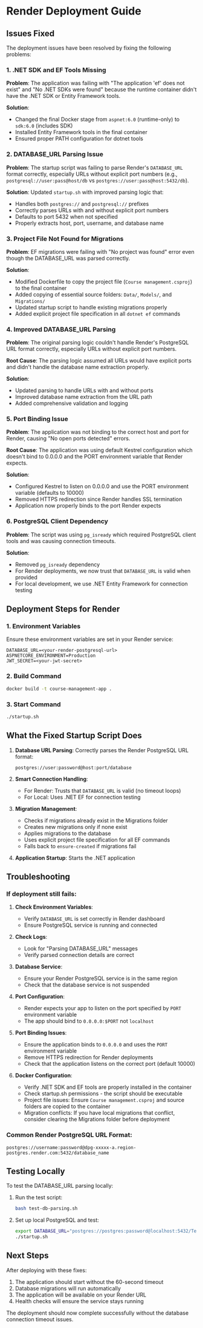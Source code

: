 # Render Deployment Guide

## Issues Fixed

The deployment issues have been resolved by fixing the following problems:

### 1. .NET SDK and EF Tools Missing
**Problem**: The application was failing with "The application 'ef' does not exist" and "No .NET SDKs were found" because the runtime container didn't have the .NET SDK or Entity Framework tools.

**Solution**: 
- Changed the final Docker stage from `aspnet:6.0` (runtime-only) to `sdk:6.0` (includes SDK)
- Installed Entity Framework tools in the final container
- Ensured proper PATH configuration for dotnet tools

### 2. DATABASE_URL Parsing Issue
**Problem**: The startup script was failing to parse Render's `DATABASE_URL` format correctly, especially URLs without explicit port numbers (e.g., `postgresql://user:pass@host/db` vs `postgres://user:pass@host:5432/db`).

**Solution**: Updated `startup.sh` with improved parsing logic that:
- Handles both `postgres://` and `postgresql://` prefixes
- Correctly parses URLs with and without explicit port numbers
- Defaults to port 5432 when not specified
- Properly extracts host, port, username, and database name

### 3. Project File Not Found for Migrations
**Problem**: EF migrations were failing with "No project was found" error even though the DATABASE_URL was parsed correctly.

**Solution**: 
- Modified Dockerfile to copy the project file (`Course management.csproj`) to the final container
- Added copying of essential source folders: `Data/`, `Models/`, and `Migrations/`
- Updated startup script to handle existing migrations properly
- Added explicit project file specification in all `dotnet ef` commands

### 4. Improved DATABASE_URL Parsing
**Problem**: The original parsing logic couldn't handle Render's PostgreSQL URL format correctly, especially URLs without explicit port numbers.

**Root Cause**: The parsing logic assumed all URLs would have explicit ports and didn't handle the database name extraction properly.

**Solution**:
- Updated parsing to handle URLs with and without ports
- Improved database name extraction from the URL path
- Added comprehensive validation and logging

### 5. Port Binding Issue
**Problem**: The application was not binding to the correct host and port for Render, causing "No open ports detected" errors.

**Root Cause**: The application was using default Kestrel configuration which doesn't bind to 0.0.0.0 and the PORT environment variable that Render expects.

**Solution**:
- Configured Kestrel to listen on 0.0.0.0 and use the PORT environment variable (defaults to 10000)
- Removed HTTPS redirection since Render handles SSL termination
- Application now properly binds to the port Render expects

### 6. PostgreSQL Client Dependency
**Problem**: The script was using `pg_isready` which required PostgreSQL client tools and was causing connection timeouts.

**Solution**: 
- Removed `pg_isready` dependency
- For Render deployments, we now trust that `DATABASE_URL` is valid when provided
- For local development, we use .NET Entity Framework for connection testing

## Deployment Steps for Render

### 1. Environment Variables
Ensure these environment variables are set in your Render service:

```
DATABASE_URL=<your-render-postgresql-url>
ASPNETCORE_ENVIRONMENT=Production
JWT_SECRET=<your-jwt-secret>
```

### 2. Build Command
```bash
docker build -t course-management-app .
```

### 3. Start Command
```bash
./startup.sh
```

## What the Fixed Startup Script Does

1. **Database URL Parsing**: Correctly parses the Render PostgreSQL URL format:
   ```
   postgres://user:password@host:port/database
   ```

2. **Smart Connection Handling**:
   - For Render: Trusts that `DATABASE_URL` is valid (no timeout loops)
   - For Local: Uses .NET EF for connection testing

3. **Migration Management**:
   - Checks if migrations already exist in the Migrations folder
   - Creates new migrations only if none exist
   - Applies migrations to the database
   - Uses explicit project file specification for all EF commands
   - Falls back to `ensure-created` if migrations fail

4. **Application Startup**: Starts the .NET application

## Troubleshooting

### If deployment still fails:

1. **Check Environment Variables**:
   - Verify `DATABASE_URL` is set correctly in Render dashboard
   - Ensure PostgreSQL service is running and connected

2. **Check Logs**:
   - Look for "Parsing DATABASE_URL" messages
   - Verify parsed connection details are correct

3. **Database Service**:
   - Ensure your Render PostgreSQL service is in the same region
   - Check that the database service is not suspended

4. **Port Configuration**:
   - Render expects your app to listen on the port specified by `PORT` environment variable
   - The app should bind to `0.0.0.0:$PORT` not `localhost`

5. **Port Binding Issues**:
   - Ensure the application binds to `0.0.0.0` and uses the `PORT` environment variable
   - Remove HTTPS redirection for Render deployments
   - Check that the application listens on the correct port (default 10000)

6. **Docker Configuration**:
   - Verify .NET SDK and EF tools are properly installed in the container
   - Check startup.sh permissions - the script should be executable
   - Project file issues: Ensure `Course management.csproj` and source folders are copied to the container
   - Migration conflicts: If you have local migrations that conflict, consider clearing the Migrations folder before deployment

### Common Render PostgreSQL URL Format:
```
postgres://username:password@dpg-xxxxx-a.region-postgres.render.com:5432/database_name
```

## Testing Locally

To test the DATABASE_URL parsing locally:

1. Run the test script:
   ```bash
   bash test-db-parsing.sh
   ```

2. Set up local PostgreSQL and test:
   ```bash
   export DATABASE_URL="postgres://postgres:password@localhost:5432/Techfrontio"
   ./startup.sh
   ```

## Next Steps

After deploying with these fixes:

1. The application should start without the 60-second timeout
2. Database migrations will run automatically
3. The application will be available on your Render URL
4. Health checks will ensure the service stays running

The deployment should now complete successfully without the database connection timeout issues.